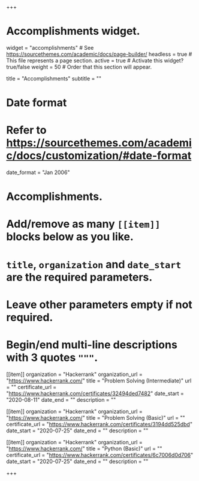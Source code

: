 +++
# Accomplishments widget.
widget = "accomplishments"  # See https://sourcethemes.com/academic/docs/page-builder/
headless = true  # This file represents a page section.
active = true  # Activate this widget? true/false
weight = 50  # Order that this section will appear.

title = "Accomplish&shy;ments"
subtitle = ""

# Date format
#   Refer to https://sourcethemes.com/academic/docs/customization/#date-format
date_format = "Jan 2006"

# Accomplishments.
#   Add/remove as many `[[item]]` blocks below as you like.
#   `title`, `organization` and `date_start` are the required parameters.
#   Leave other parameters empty if not required.
#   Begin/end multi-line descriptions with 3 quotes `"""`.

[[item]]
  organization = "Hackerrank"
  organization_url = "https://www.hackerrank.com/"
  title = "Problem Solving (Intermediate)"
  url = ""
  certificate_url = "https://www.hackerrank.com/certificates/32494ded7482"
  date_start = "2020-08-11"
  date_end = ""
  description = ""
  
[[item]]
  organization = "Hackerrank"
  organization_url = "https://www.hackerrank.com/"
  title = "Problem Solving (Basic)"
  url = ""
  certificate_url = "https://www.hackerrank.com/certificates/3194dd525dbd"
  date_start = "2020-07-25"
  date_end = ""
  description = ""
  
  [[item]]
  organization = "Hackerrank"
  organization_url = "https://www.hackerrank.com/"
  title = "Python (Basic)"
  url = ""
  certificate_url = "https://www.hackerrank.com/certificates/6c7006d0d706"
  date_start = "2020-07-25"
  date_end = ""
  description = ""

+++
